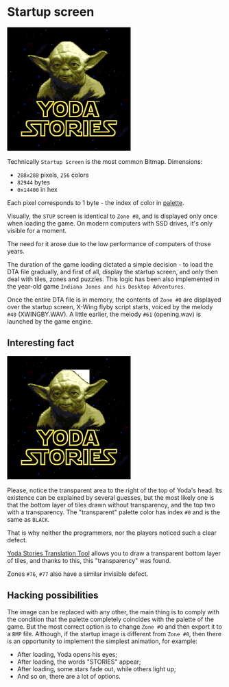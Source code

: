 Startup screen
==============

![](images/startup.png)

Technically `Startup Screen` is the most common Bitmap. Dimensions:

* `288x288` pixels, `256` colors
* `82944` bytes
* `0x14400` in hex

Each pixel corresponds to 1 byte - the index of color in [palette](color-palette.md).

Visually, the `STUP` screen is identical to `Zone #0`, and is displayed only once when loading the game.
On modern computers with SSD drives, it's only visible for a moment.

The need for it arose due to the low performance of computers of those years.

The duration of the game loading dictated a simple decision - to load the DTA file gradually,
and first of all, display the startup screen, and only then deal with tiles, zones and puzzles.
This logic has been also implemented in the year-old game `Indiana Jones and his Desktop Adventures`.

Once the entire DTA file is in memory, the contents of `Zone #0` are displayed over the startup screen,
X-Wing flyby script starts, voiced by the melody `#40` (XWINGBY.WAV).
A little earlier, the melody `#61` (opening.wav) is launched by the game engine.


Interesting fact
----------------

![](images/startup-transparent.png)

Please, notice the transparent area to the right of the top of Yoda's head.
Its existence can be explained by several guesses, but the most likely
one is that the bottom layer of tiles drawn without transparency, and the top two with a transparency.
The "transparent" palette color has index `#0` and is the same as `BLACK`.

That is why neither the programmers, nor the players noticed such a clear defect.

[Yoda Stories Translation Tool](https://github.com/LeonisX/yoda-stories-translation-tool) allows you to draw a transparent bottom layer of tiles,
and thanks to this, this "transparency" was found.

Zones `#76`, `#77` also have a similar invisible defect.


Hacking possibilities
---------------------

The image can be replaced with any other, the main thing is to comply with the condition that
the palette completely coincides with the palette of the game.
But the most correct option is to change `Zone #0` and then export it to a `BMP` file.
Although, if the startup image is different from `Zone #0`,
then there is an opportunity to implement the simplest animation, for example:

* After loading, Yoda opens his eyes;
* After loading, the words "STORIES" appear;
* After loading, some stars fade out, while others light up;
* And so on, there are a lot of options.
